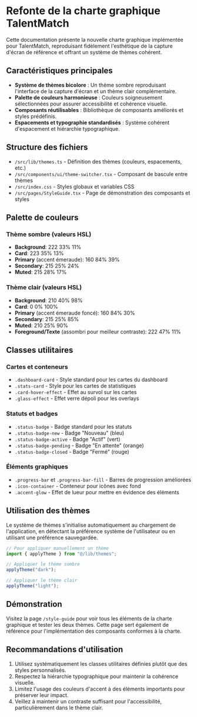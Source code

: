 # Refonte de la charte graphique TalentMatch

Cette documentation présente la nouvelle charte graphique implémentée pour TalentMatch, reproduisant fidèlement l'esthétique de la capture d'écran de référence et offrant un système de thèmes cohérent.

## Caractéristiques principales

- **Système de thèmes bicolore** : Un thème sombre reproduisant l'interface de la capture d'écran et un thème clair complémentaire.
- **Palette de couleurs harmonieuse** : Couleurs soigneusement sélectionnées pour assurer accessibilité et cohérence visuelle.
- **Composants réutilisables** : Bibliothèque de composants améliorés et styles prédéfinis.
- **Espacements et typographie standardisés** : Système cohérent d'espacement et hiérarchie typographique.

## Structure des fichiers

- `/src/lib/themes.ts` - Définition des thèmes (couleurs, espacements, etc.)
- `/src/components/ui/theme-switcher.tsx` - Composant de bascule entre thèmes
- `/src/index.css` - Styles globaux et variables CSS
- `/src/pages/StyleGuide.tsx` - Page de démonstration des composants et styles

## Palette de couleurs

### Thème sombre (valeurs HSL)
- **Background**: 222 33% 11%
- **Card**: 223 35% 13%
- **Primary** (accent émeraude): 160 84% 39%
- **Secondary**: 215 25% 24%
- **Muted**: 215 28% 17%

### Thème clair (valeurs HSL)
- **Background**: 210 40% 98%
- **Card**: 0 0% 100%
- **Primary** (accent émeraude foncé): 160 84% 30%
- **Secondary**: 215 25% 85%
- **Muted**: 210 25% 90%
- **Foreground/Texte** (assombri pour meilleur contraste): 222 47% 11%

## Classes utilitaires

### Cartes et conteneurs
- `.dashboard-card` - Style standard pour les cartes du dashboard
- `.stats-card` - Style pour les cartes de statistiques
- `.card-hover-effect` - Effet au survol sur les cartes
- `.glass-effect` - Effet verre dépoli pour les overlays

### Statuts et badges
- `.status-badge` - Badge standard pour les statuts
- `.status-badge-new` - Badge "Nouveau" (bleu)
- `.status-badge-active` - Badge "Actif" (vert)
- `.status-badge-pending` - Badge "En attente" (orange)
- `.status-badge-closed` - Badge "Fermé" (rouge)

### Éléments graphiques
- `.progress-bar` et `.progress-bar-fill` - Barres de progression améliorées
- `.icon-container` - Conteneur pour icônes avec fond
- `.accent-glow` - Effet de lueur pour mettre en évidence des éléments

## Utilisation des thèmes

Le système de thèmes s'initialise automatiquement au chargement de l'application, en détectant la préférence système de l'utilisateur ou en utilisant une préférence sauvegardée.

```typescript
// Pour appliquer manuellement un thème
import { applyTheme } from "@/lib/themes";

// Appliquer le thème sombre
applyTheme("dark");

// Appliquer le thème clair
applyTheme("light");
```

## Démonstration

Visitez la page `/style-guide` pour voir tous les éléments de la charte graphique et tester les deux thèmes. Cette page sert également de référence pour l'implémentation des composants conformes à la charte.

## Recommandations d'utilisation

1. Utilisez systématiquement les classes utilitaires définies plutôt que des styles personnalisés.
2. Respectez la hiérarchie typographique pour maintenir la cohérence visuelle.
3. Limitez l'usage des couleurs d'accent à des éléments importants pour préserver leur impact.
4. Veillez à maintenir un contraste suffisant pour l'accessibilité, particulièrement dans le thème clair.